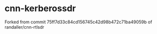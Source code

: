 # cnn-kerberossdr

Forked from commit 75ff7d33c84cd156745c42d98b472c71ba49059b of randaller/cnn-rtlsdr
